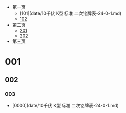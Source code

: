 <!-- docs/_sidebar.md -->

* 第一页
	* [101](date/10千伏 K型 标准 二次铭牌表-24-0-1.md)
	* [102](zh-cn/guide)
* 第二页
	* [201](zh-cn/guide)
	* [202](zh-cn/guide)
* 第三页





# 001

## 002

### 003

* [0000](date/10千伏 K型 标准 二次铭牌表-24-0-1.md)



